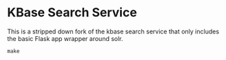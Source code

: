 # KBase Search Service

This is a stripped down fork of the kbase search service that only includes the
basic Flask app wrapper around solr.


    make